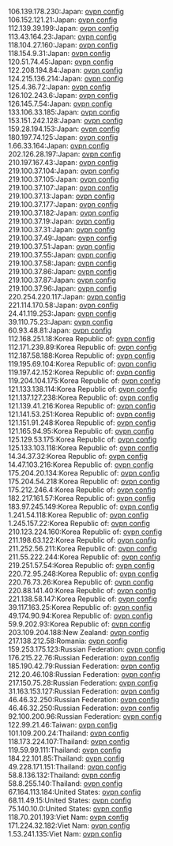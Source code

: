 106.139.178.230:Japan: [ovpn config](vpn/106_139_178_230.ovpn)  
106.152.121.21:Japan: [ovpn config](vpn/106_152_121_21.ovpn)  
112.139.39.199:Japan: [ovpn config](vpn/112_139_39_199.ovpn)  
113.43.164.23:Japan: [ovpn config](vpn/113_43_164_23.ovpn)  
118.104.27.160:Japan: [ovpn config](vpn/118_104_27_160.ovpn)  
118.154.9.31:Japan: [ovpn config](vpn/118_154_9_31.ovpn)  
120.51.74.45:Japan: [ovpn config](vpn/120_51_74_45.ovpn)  
122.208.194.84:Japan: [ovpn config](vpn/122_208_194_84.ovpn)  
124.215.136.214:Japan: [ovpn config](vpn/124_215_136_214.ovpn)  
125.4.36.72:Japan: [ovpn config](vpn/125_4_36_72.ovpn)  
126.102.243.6:Japan: [ovpn config](vpn/126_102_243_6.ovpn)  
126.145.7.54:Japan: [ovpn config](vpn/126_145_7_54.ovpn)  
133.106.33.185:Japan: [ovpn config](vpn/133_106_33_185.ovpn)  
153.151.242.128:Japan: [ovpn config](vpn/153_151_242_128.ovpn)  
159.28.194.153:Japan: [ovpn config](vpn/159_28_194_153.ovpn)  
180.197.74.125:Japan: [ovpn config](vpn/180_197_74_125.ovpn)  
1.66.33.164:Japan: [ovpn config](vpn/1_66_33_164.ovpn)  
202.126.28.197:Japan: [ovpn config](vpn/202_126_28_197.ovpn)  
210.197.167.43:Japan: [ovpn config](vpn/210_197_167_43.ovpn)  
219.100.37.104:Japan: [ovpn config](vpn/219_100_37_104.ovpn)  
219.100.37.105:Japan: [ovpn config](vpn/219_100_37_105.ovpn)  
219.100.37.107:Japan: [ovpn config](vpn/219_100_37_107.ovpn)  
219.100.37.13:Japan: [ovpn config](vpn/219_100_37_13.ovpn)  
219.100.37.177:Japan: [ovpn config](vpn/219_100_37_177.ovpn)  
219.100.37.182:Japan: [ovpn config](vpn/219_100_37_182.ovpn)  
219.100.37.19:Japan: [ovpn config](vpn/219_100_37_19.ovpn)  
219.100.37.31:Japan: [ovpn config](vpn/219_100_37_31.ovpn)  
219.100.37.49:Japan: [ovpn config](vpn/219_100_37_49.ovpn)  
219.100.37.51:Japan: [ovpn config](vpn/219_100_37_51.ovpn)  
219.100.37.55:Japan: [ovpn config](vpn/219_100_37_55.ovpn)  
219.100.37.58:Japan: [ovpn config](vpn/219_100_37_58.ovpn)  
219.100.37.86:Japan: [ovpn config](vpn/219_100_37_86.ovpn)  
219.100.37.87:Japan: [ovpn config](vpn/219_100_37_87.ovpn)  
219.100.37.96:Japan: [ovpn config](vpn/219_100_37_96.ovpn)  
220.254.220.117:Japan: [ovpn config](vpn/220_254_220_117.ovpn)  
221.114.170.58:Japan: [ovpn config](vpn/221_114_170_58.ovpn)  
24.41.119.253:Japan: [ovpn config](vpn/24_41_119_253.ovpn)  
39.110.75.23:Japan: [ovpn config](vpn/39_110_75_23.ovpn)  
60.93.48.81:Japan: [ovpn config](vpn/60_93_48_81.ovpn)  
112.168.251.18:Korea Republic of: [ovpn config](vpn/112_168_251_18.ovpn)  
112.171.239.89:Korea Republic of: [ovpn config](vpn/112_171_239_89.ovpn)  
112.187.58.188:Korea Republic of: [ovpn config](vpn/112_187_58_188.ovpn)  
119.195.69.104:Korea Republic of: [ovpn config](vpn/119_195_69_104.ovpn)  
119.197.42.152:Korea Republic of: [ovpn config](vpn/119_197_42_152.ovpn)  
119.204.104.175:Korea Republic of: [ovpn config](vpn/119_204_104_175.ovpn)  
121.133.138.114:Korea Republic of: [ovpn config](vpn/121_133_138_114.ovpn)  
121.137.127.238:Korea Republic of: [ovpn config](vpn/121_137_127_238.ovpn)  
121.139.41.216:Korea Republic of: [ovpn config](vpn/121_139_41_216.ovpn)  
121.141.53.251:Korea Republic of: [ovpn config](vpn/121_141_53_251.ovpn)  
121.151.91.248:Korea Republic of: [ovpn config](vpn/121_151_91_248.ovpn)  
121.165.94.95:Korea Republic of: [ovpn config](vpn/121_165_94_95.ovpn)  
125.129.53.175:Korea Republic of: [ovpn config](vpn/125_129_53_175.ovpn)  
125.133.103.118:Korea Republic of: [ovpn config](vpn/125_133_103_118.ovpn)  
14.34.37.32:Korea Republic of: [ovpn config](vpn/14_34_37_32.ovpn)  
14.47.103.216:Korea Republic of: [ovpn config](vpn/14_47_103_216.ovpn)  
175.204.20.134:Korea Republic of: [ovpn config](vpn/175_204_20_134.ovpn)  
175.204.54.218:Korea Republic of: [ovpn config](vpn/175_204_54_218.ovpn)  
175.212.246.4:Korea Republic of: [ovpn config](vpn/175_212_246_4.ovpn)  
182.217.161.57:Korea Republic of: [ovpn config](vpn/182_217_161_57.ovpn)  
183.97.245.149:Korea Republic of: [ovpn config](vpn/183_97_245_149.ovpn)  
1.241.54.118:Korea Republic of: [ovpn config](vpn/1_241_54_118.ovpn)  
1.245.157.22:Korea Republic of: [ovpn config](vpn/1_245_157_22.ovpn)  
210.123.224.160:Korea Republic of: [ovpn config](vpn/210_123_224_160.ovpn)  
211.198.63.122:Korea Republic of: [ovpn config](vpn/211_198_63_122.ovpn)  
211.252.56.211:Korea Republic of: [ovpn config](vpn/211_252_56_211.ovpn)  
211.55.222.244:Korea Republic of: [ovpn config](vpn/211_55_222_244.ovpn)  
219.251.57.54:Korea Republic of: [ovpn config](vpn/219_251_57_54.ovpn)  
220.72.95.248:Korea Republic of: [ovpn config](vpn/220_72_95_248.ovpn)  
220.76.73.26:Korea Republic of: [ovpn config](vpn/220_76_73_26.ovpn)  
220.88.141.40:Korea Republic of: [ovpn config](vpn/220_88_141_40.ovpn)  
221.138.58.147:Korea Republic of: [ovpn config](vpn/221_138_58_147.ovpn)  
39.117.163.25:Korea Republic of: [ovpn config](vpn/39_117_163_25.ovpn)  
49.174.90.94:Korea Republic of: [ovpn config](vpn/49_174_90_94.ovpn)  
59.9.202.93:Korea Republic of: [ovpn config](vpn/59_9_202_93.ovpn)  
203.109.204.188:New Zealand: [ovpn config](vpn/203_109_204_188.ovpn)  
217.138.212.58:Romania: [ovpn config](vpn/217_138_212_58.ovpn)  
159.253.175.123:Russian Federation: [ovpn config](vpn/159_253_175_123.ovpn)  
176.215.22.76:Russian Federation: [ovpn config](vpn/176_215_22_76.ovpn)  
185.190.42.79:Russian Federation: [ovpn config](vpn/185_190_42_79.ovpn)  
212.20.46.108:Russian Federation: [ovpn config](vpn/212_20_46_108.ovpn)  
217.150.75.28:Russian Federation: [ovpn config](vpn/217_150_75_28.ovpn)  
31.163.153.127:Russian Federation: [ovpn config](vpn/31_163_153_127.ovpn)  
46.46.32.250:Russian Federation: [ovpn config](vpn/46_46_32_250.ovpn)  
46.46.32.250:Russian Federation: [ovpn config](vpn/46_46_32_250.ovpn)  
92.100.200.96:Russian Federation: [ovpn config](vpn/92_100_200_96.ovpn)  
122.99.21.46:Taiwan: [ovpn config](vpn/122_99_21_46.ovpn)  
101.109.200.24:Thailand: [ovpn config](vpn/101_109_200_24.ovpn)  
118.173.224.107:Thailand: [ovpn config](vpn/118_173_224_107.ovpn)  
119.59.99.111:Thailand: [ovpn config](vpn/119_59_99_111.ovpn)  
184.22.101.85:Thailand: [ovpn config](vpn/184_22_101_85.ovpn)  
49.228.171.151:Thailand: [ovpn config](vpn/49_228_171_151.ovpn)  
58.8.136.132:Thailand: [ovpn config](vpn/58_8_136_132.ovpn)  
58.8.255.140:Thailand: [ovpn config](vpn/58_8_255_140.ovpn)  
67.164.113.184:United States: [ovpn config](vpn/67_164_113_184.ovpn)  
68.11.49.15:United States: [ovpn config](vpn/68_11_49_15.ovpn)  
75.140.10.0:United States: [ovpn config](vpn/75_140_10_0.ovpn)  
118.70.201.193:Viet Nam: [ovpn config](vpn/118_70_201_193.ovpn)  
171.224.32.182:Viet Nam: [ovpn config](vpn/171_224_32_182.ovpn)  
1.53.241.135:Viet Nam: [ovpn config](vpn/1_53_241_135.ovpn)  
